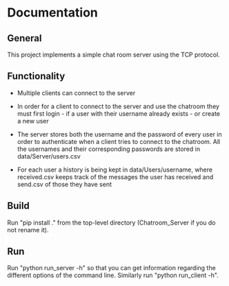 # Documentation #

## General ##
This project implements a simple chat room server using the TCP protocol.

## Functionality ##

* Multiple clients can connect to the server

* In order for a client to connect to the server and use the chatroom they
must first login - if a user with their username already exists - or create
a new user

* The server stores both the username and the password of every user in order to authenticate when a
client tries to connect to the chatroom. All the usernames and their corresponding passwords are stored
in data/Server/users.csv

* For each user a history is being kept in data/Users/username, where received.csv keeps track of the messages
the user has received and send.csv of those they have sent

## Build ##

Run "pip install ." from the top-level directory (Chatroom_Server if you do not rename it).


## Run ##

Run "python run_server -h" so that you can get information regarding the different options of the command line.
Similarly run "python run_client -h".
